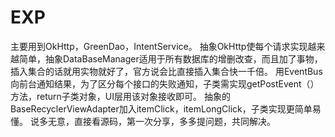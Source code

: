 # EXP
主要用到OkHttp，GreenDao，IntentService。
抽象OkHttp使每个请求实现越来越简单，抽象DataBaseManager适用于所有数据库的增删改查，而且加了事物，插入集合的话就用实物就好了，官方说会比直接插入集合快一千倍。
用EventBus向前台通知结果，为了区分每个接口的失败通知，子类需实现getPostEvent（）方法，return子类对象，UI层用该对象接收即可。
抽象的BaseRecyclerViewAdapter加入itemClick，itemLongClick，子类实现更简单易懂。
说多无意，直接看源码，第一次分享，多多提问题，共同解决。
